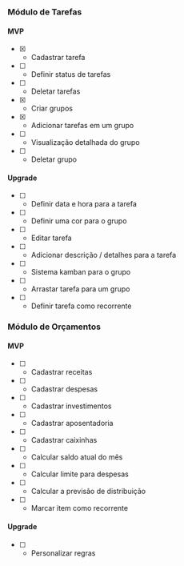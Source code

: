 

### Módulo de Tarefas
#### MVP
- [X] - Cadastrar tarefa
- [ ] - Definir status de tarefas
- [ ] - Deletar tarefas
- [X] - Criar grupos
- [X] - Adicionar tarefas em um grupo
- [ ] - Visualização detalhada do grupo
- [ ] - Deletar grupo

#### Upgrade
- [ ] - Definir data e hora para a tarefa
- [ ] - Definir uma cor para o grupo
- [ ] - Editar tarefa
- [ ] - Adicionar descrição / detalhes para a tarefa
- [ ] - Sistema kamban para o grupo
- [ ] - Arrastar tarefa para um grupo
- [ ] - Definir tarefa como recorrente

### Módulo de Orçamentos
#### MVP
- [ ] - Cadastrar receitas
- [ ] - Cadastrar despesas
- [ ] - Cadastrar investimentos
- [ ] - Cadastrar aposentadoria
- [ ] - Cadastrar caixinhas
- [ ] - Calcular saldo atual do mês
- [ ] - Calcular limite para despesas
- [ ] - Calcular a previsão de distribuição
- [ ] - Marcar item como recorrente

#### Upgrade
- [ ] - Personalizar regras
